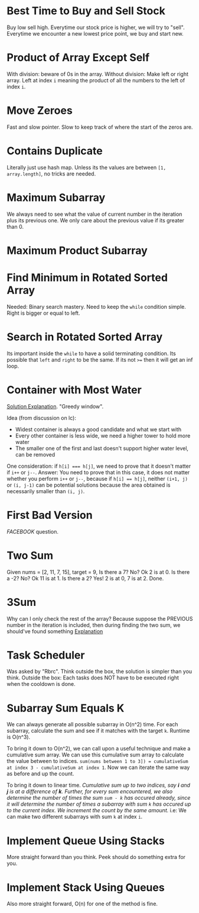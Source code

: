 # Best Time to Buy and Sell Stock
Buy low sell high.
Everytime our stock price is higher, we will try to "sell".
Everytime we encounter a new lowest price point, we buy and start new.

# Product of Array Except Self
With division: beware of 0s in the array.
Without division: Make left or right array. Left at index `i` meaning the product of all the numbers to the left of index `i`.

# Move Zeroes
Fast and slow pointer. Slow to keep track of where the start of the zeros are.

# Contains Duplicate
Literally just use hash map. Unless its the values are between `[1, array.length]`, no tricks are needed.

# Maximum Subarray
We always need to see what the value of current number in the iteration plus its previous one.
We only care about the previous value if its greater than 0.

# Maximum Product Subarray

# Find Minimum in Rotated Sorted Array
Needed: Binary search mastery.
Need to keep the `while` condition simple. Right is bigger or equal to left.

# Search in Rotated Sorted Array
Its important inside the `while` to have a solid terminating condition.
Its possible that `left` and `right` to be the same. If its not `>=` then it will get an inf loop.

# Container with Most Water
[Solution Explanation](https://leetcode.com/problems/container-with-most-water/discuss/6099/yet-another-way-to-see-what-happens-in-the-on-algorithm).
"Greedy window".

Idea (from discussion on lc):
- Widest container is always a good candidate and what we start with
- Every other container is less wide, we need a higher tower to hold more water
- The smaller one of the first and last doesn't support higher water level, can be removed

One consideration: if `h[i] === h[j]`, we need to prove that it doesn't matter if `i++` or `j--`.
Answer:
You need to prove that in this case, it does not matter whether you perform `i++` or `j--`, because if `h[i] == h[j]`, neither `(i+1, j)` or `(i, j-1)` can be potential solutions because the area obtained is necessarily smaller than `(i, j)`.

# First Bad Version
*FACEBOOK* question.

# Two Sum
Given nums = [2, 11, 7, 15], target = 9,
Is there a 7? No? Ok 2 is at 0.
Is there a -2? No? Ok 11 is at 1.
Is there a 2? Yes! 2 is at 0, 7 is at 2. Done.

# 3Sum
Why can I only check the rest of the array? Because suppose the PREVIOUS number in the iteration is included, then during finding the two sum, we should've found something
[Explanation](https://leetcode.com/problems/3sum/discuss/232712/Best-Python-Solution-(Explained))

# Task Scheduler
Was asked by "Rbrc".
Think outside the box, the solution is simpler than you think.
Outside the box: Each tasks does NOT have to be executed right when the cooldown is done.

# Subarray Sum Equals K
We can always generate all possible subarray in O(n^2) time. For each subarray, calculate the sum and see if it matches with the target `k`. Runtime is O(n^3).

To bring it down to O(n^2), we can call upon a useful technique and make a cumulative sum array. We can use this cumulative sum array to calculate the value between to indices.
`sum(nums between 1 to 3]) = cumulativeSum at index 3 - cumulativeSum at index 1`.
Now we can iterate the same way as before and up the count.

To bring it down to linear time.
*Cumulative sum up to two indices, say **i** and **j** is at a difference of **k**.*
*Further, for every sum encountered, we also determine the number of times the sum `sum - k` has occured already, since it will determine the number of times a subarray with sum `k` has occured up to the current index. We increment the count by the same amount.*
i.e: We can make two different subarrays with sum `k` at index `i`.

# Implement Queue Using Stacks
More straight forward than you think. Peek should do something extra for you.

# Implement Stack Using Queues
Also more straight forward, O(n) for one of the method is fine.
